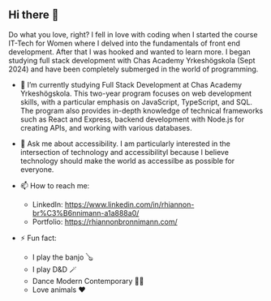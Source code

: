 ## Hi there 👋

Do what you love, right? I fell in love with coding when I started the course IT-Tech for Women where I delved into the fundamentals of front end development. After that I was hooked and wanted to learn more. I began studying full stack development with Chas Academy Yrkeshögskola (Sept 2024) and have been completely submerged in the world of programming. 

- 🔭 I’m currently studying Full Stack Development at Chas Academy Yrkeshögskola. This two-year program focuses on web development skills, with a particular emphasis on JavaScript, TypeScript, and SQL. The program also provides in-depth knowledge of technical frameworks such as React and Express, backend development with Node.js for creating APIs, and working with various databases.

- 💬 Ask me about accessibility. I am particularly interested in the intersection of technology and accessibilityI because I believe technology should make the world as accessilbe as possible for everyone. 

- 📫 How to reach me: 
    - LinkedIn: https://www.linkedin.com/in/rhiannon-br%C3%B6nnimann-a1a888a0/
    - Portfolio: https://rhiannonbronnimann.com/

- ⚡ Fun fact:
    - I play the banjo 🪕
    - I play D&D 🪄
    - Dance Modern Contemporary 💃🏻
    - Love animals ❤️
<!---
- 🌱 I’m currently learning ...
- 👯 I’m looking to collaborate on ...
- 🤔 I’m looking for help with ...
--->

